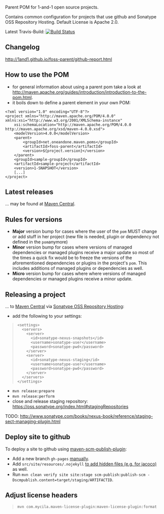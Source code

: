 Parent POM for 1-and-1 open source projects.

Contains common configuration for projects that use github and Sonatype OSS Repository Hosting.
Default License is Apache 2.0.

Latest Travis-Build: [![Build Status](https://travis-ci.org/1and1/foss-parent.svg?branch=master)](https://travis-ci.org/1and1/foss-parent)

Changelog
---------
http://1and1.github.io/foss-parent/github-report.html

How to use the POM
------------------

* for general information about using a parent pom take a look at http://maven.apache.org/guides/introduction/introduction-to-the-pom.html.
* it boils down to define a parent element in your own POM:

```
<?xml version="1.0" encoding="UTF-8"?>
<project xmlns="http://maven.apache.org/POM/4.0.0" xmlns:xsi="http://www.w3.org/2001/XMLSchema-instance"
    xsi:schemaLocation="http://maven.apache.org/POM/4.0.0 http://maven.apache.org/xsd/maven-4.0.0.xsd">
    <modelVersion>4.0.0</modelVersion>
    <parent>
        <groupId>net.oneandone.maven.poms</groupId>
        <artifactId>foss-parent</artifactId>
        <version>${project.version}</version>
    </parent>
    <groupId>sample-groupId</groupId>
    <artifactId>sample-project</artifactId>
    <version>1-SNAPSHOT</version>
    [...]
</project>
```

Latest releases
---------------

... may be found at [Maven Central](http://search.maven.org/#search%7Cga%7C1%7Cg%3A%22net.oneandone.maven.poms%22%20AND%20a%3A%22foss-parent%22%20AND%20p%3A%22pom%22
).


Rules for versions
------------------

* **Major** version bump for cases where the user of the ``pom`` MUST change or add stuff in her project (new file is needed, plugin or dependency not defined in the ``pom``anymore)
* **Minor** version bump for cases where versions of managed dependencies or managed plugins receive a major update so most of the times a quick fix would be to freeze the versions of the aforementioned dependencies or plugins in the project's ``pom``. This includes additions of managed plugins or dependencies as well.
* **Micro** version bump for cases where where versions of managed dependencies or managed plugins receive a minor update.

Releasing a project
-------------------

... to [Maven Central](http://maven.apache.org/guides/mini/guide-central-repository-upload.html) via [Sonatype OSS Repository Hosting](http://central.sonatype.org/pages/ossrh-guide.html):

* add the following to your settings:

>     <settings>
>       <servers>
>         <server>
>           <id>sonatype-nexus-snapshots</id>
>           <username>sonatype-user</username>
>           <password>sonatype-pwd</password>
>         </server>
>         <server>
>           <id>sonatype-nexus-staging</id>
>           <username>sonatype-user</username>
>           <password>sonatype-pwd</password>
>         </server>
>       </servers>
>     </settings>

* `mvn release:prepare`
* `mvn release:perform`
* close and release staging repository: https://oss.sonatype.org/index.html#stagingRepositories

TODO: http://www.sonatype.com/books/nexus-book/reference/staging-sect-managing-plugin.html

Deploy site to github
---------------------

To deploy a site to github using [maven-scm-publish-plugin](http://maven.apache.org/plugins/maven-scm-publish-plugin/):

* Add a new branch `gh-pages` [manually](https://help.github.com/articles/creating-project-pages-manually).
* Add `src/site/resources/.nojekyll` [to add hidden files (e.g. for jacoco)](http://illegalstateexception.blogspot.de/2013/01/publishing-maven-site-having-jacoco.html) as well.
* Run `mvn clean verify site site:stage scm-publish:publish-scm -Dscmpublish.content=target/staging/ARTIFACTID`.


Adjust license headers
----------------------

>     mvn com.mycila.maven-license-plugin:maven-license-plugin:format

